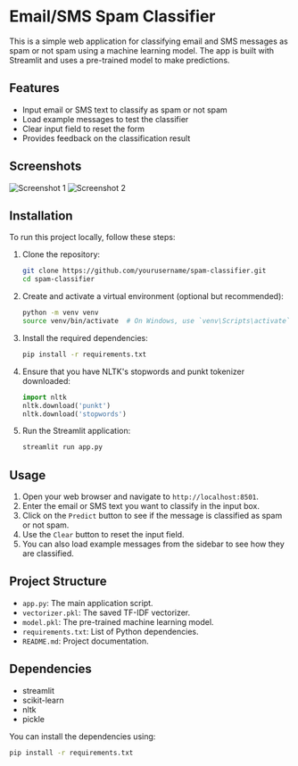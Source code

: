 # Email/SMS Spam Classifier

This is a simple web application for classifying email and SMS messages as spam or not spam using a machine learning model. The app is built with Streamlit and uses a pre-trained model to make predictions.

## Features

- Input email or SMS text to classify as spam or not spam
- Load example messages to test the classifier
- Clear input field to reset the form
- Provides feedback on the classification result

## Screenshots

![Screenshot 1](Screenshot1.png)
![Screenshot 2](Screenshot2.png)

## Installation

To run this project locally, follow these steps:

1. Clone the repository:
    ```bash
    git clone https://github.com/yourusername/spam-classifier.git
    cd spam-classifier
    ```

2. Create and activate a virtual environment (optional but recommended):
    ```bash
    python -m venv venv
    source venv/bin/activate  # On Windows, use `venv\Scripts\activate`
    ```

3. Install the required dependencies:
    ```bash
    pip install -r requirements.txt
    ```

4. Ensure that you have NLTK's stopwords and punkt tokenizer downloaded:
    ```python
    import nltk
    nltk.download('punkt')
    nltk.download('stopwords')
    ```

5. Run the Streamlit application:
    ```bash
    streamlit run app.py
    ```

## Usage

1. Open your web browser and navigate to `http://localhost:8501`.
2. Enter the email or SMS text you want to classify in the input box.
3. Click on the `Predict` button to see if the message is classified as spam or not spam.
4. Use the `Clear` button to reset the input field.
5. You can also load example messages from the sidebar to see how they are classified.

## Project Structure

- `app.py`: The main application script.
- `vectorizer.pkl`: The saved TF-IDF vectorizer.
- `model.pkl`: The pre-trained machine learning model.
- `requirements.txt`: List of Python dependencies.
- `README.md`: Project documentation.

## Dependencies

- streamlit
- scikit-learn
- nltk
- pickle

You can install the dependencies using:
```bash
pip install -r requirements.txt
